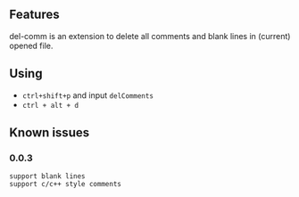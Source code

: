 ## Features

del-comm is an extension to delete all comments and blank lines in (current) opened file.

## Using
- `ctrl+shift+p` and input `delComments`
- `ctrl + alt + d`

## Known issues


### 0.0.3
    support blank lines
    support c/c++ style comments
